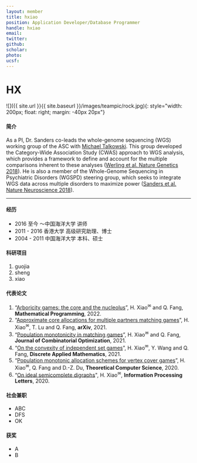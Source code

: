 ```yaml
---
layout: member
title: hxiao
position: Application Developer/Database Programmer​
handle: hxiao
email: 
twitter:
github:
scholar: 
photo: 
ucsf: 
---
```

# HX


![]({{ site.url }}{{ site.baseurl }}/images/teampic/rock.jpg){: style="width: 200px; float: right; margin: -40px 20px"}

#### 简介

As a PI, Dr. Sanders co-leads the whole-genome sequencing (WGS) working group of the ASC with [Michael Talkowski](http://talkowski.mgh.harvard.edu). This group developed the Category-Wide Association Study (CWAS) approach to WGS analysis, which provides a framework to define and account for the multiple comparisons inherent to these analyses ([Werling et al. Nature Genetics 2018](https://www.ncbi.nlm.nih.gov/pubmed/29700473)). He is also a member of the Whole-Genome Sequencing in Psychiatric Disorders (WGSPD) steering group, which seeks to integrate WGS data across multiple disorders to maximize power ([Sanders et al. Nature Neuroscience 2018](https://www.ncbi.nlm.nih.gov/pubmed/29184211)). 


---


#### 经历
- 2016  至今 ～中国海洋大学 讲师
- 2011 - 2016 香港大学 高级研究助理、博士
- 2004 - 2011 中国海洋大学 本科、硕士

#### 科研项目
1. guojia   
2. sheng
3. xiao

#### 代表论文
1. “[Arboricity games: the core and the nucleolus](https://link.springer.com/article/10.1007/s10107-021-01752-w)”, H. Xiao<sup><span>&#9993;</span></sup> and Q. Fang, **Mathematical Programming**, 2022.
2. “[Approximate core allocations for multiple partners matching games](https://arxiv.org/abs/2107.01442)”, H. Xiao<sup><span>&#9993;</span></sup>, T. Lu and Q. Fang, **arXiv**, 2021.
3. “[Population monotonicity in matching games](https://link.springer.com/article/10.1007%2Fs10878-021-00804-3)”, H. Xiao<sup><span>&#9993;</span></sup> and Q. Fang, **Journal of Combinatorial Optimization**, 2021.
4. “[On the convexity of independent set games](https://www.sciencedirect.com/science/article/pii/S0166218X20304510)”, H. Xiao<sup><span>&#9993;</span></sup>, Y. Wang and Q. Fang, **Discrete Applied Mathematics**, 2021.
5. “[Population monotonic allocation schemes for vertex cover games](https://www.sciencedirect.com/science/article/abs/pii/S0304397520304047)”, H. Xiao<sup><span>&#9993;</span></sup>, Q. Fang and D.-Z. Du, **Theoretical Computer Science**, 2020.
6. “[On ideal semicomplete digraphs](https://www.sciencedirect.com/science/article/abs/pii/S0020019019301863)", H. Xiao<sup><span>&#9993;</span></sup>, **Information Processing Letters**, 2020.


#### 社会兼职
- ABC
- DFS
- OK


#### 获奖
- A
- B